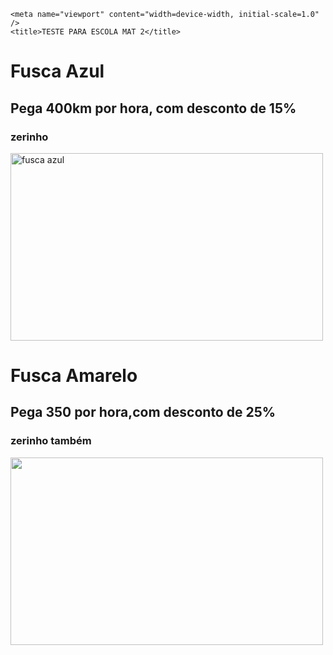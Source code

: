 <!DOCTYPE html>
<html lang="pt-br">
  <head>
    <meta charset="UTF-8" />

    <meta name="viewport" content="width=device-width, initial-scale=1.0" />
    <title>TESTE PARA ESCOLA MAT 2</title>
  </head>
  <body>
    <h1>Fusca Azul</h1>
    <h2>Pega 400km por hora, com desconto de 15%</h2>
    <h3>zerinho</h3>
    <img src="https://4.bp.blogspot.com/-nEhR5eR0JK8/UToaK2KT5NI/AAAAAAAAAhE/9eSnTEMry3w/s1600/DSC03553.JPG" width="500" height="300" alt="fusca azul" />
    <h1>Fusca Amarelo</h1>
    <h2>Pega 350 por hora,com desconto de 25%</h2>
    <h3>zerinho também</h3>
    <img src="https://i.pinimg.com/originals/17/f6/db/17f6db2772ff49926e5673358e288723.jpg" width="500" height="300">
  </body>
</html>
